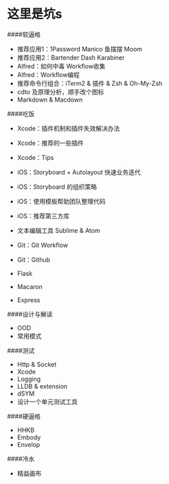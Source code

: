 # 这里是坑s

####软逼格
* 推荐应用1：1Password Manico 鱼摆摆 Moom 
* 推荐应用2：Bartender Dash Karabiner
* Alfred：如何中毒 Workflow收集
* Alfred：Workflow编程
* 推荐命令行组合：iTerm2 & 插件 & Zsh & Oh-My-Zsh
* cdto 及原理分析，顺手改个图标
* Markdown & Macdown

####吃饭
* Xcode：插件机制和插件失效解决办法
* Xcode：推荐的一些插件
* Xcode：Tips


* iOS：Storyboard + Autolayout 快速业务迭代
* iOS：Storyboard 的组织策略
* iOS：使用模板帮助团队整理代码
* iOS：推荐第三方库


* 文本编辑工具 Sublime & Atom


* Git：Git Workflow
* Git：Github


* Flask
* Macaron
* Express

####设计与解读
* OOD
* 常用模式

####测试
* Http & Socket
* Xcode
* Logging
* LLDB & extension
* dSYM
* 设计一个单元测试工具

####硬逼格
* HHKB  
* Embody
* Envelop


####冷水
* 精益画布